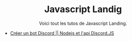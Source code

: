 <div align="center">
  <h1>Javascript Landig</h1>
  <p>Voici tout les tutos de Javascript Landing.</p>
</div>

<ul id="navigation">
  <li><a href="#" title="serie1">Créer un bot Discord || Nodejs et l'api Discord.JS</a></li>
</ul>
